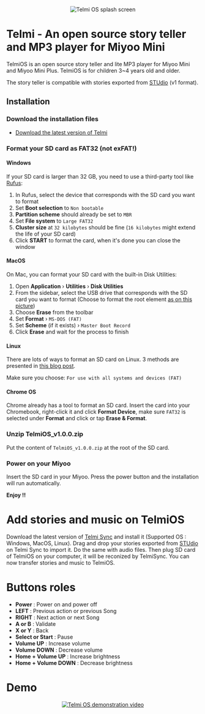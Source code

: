 <p align="center"><img = src="https://dantsu.com/files/Telmi_1280.png" alt="Telmi OS splash screen" /></p>

# Telmi - An open source story teller and MP3 player for Miyoo Mini

TelmiOS is an open source story teller and lite MP3 player for Miyoo Mini and Miyoo Mini Plus.
TelmiOS is for children 3~4 years old and older.

The story teller is compatible with stories exported from [STUdio](https://github.com/marian-m12l/studio) (v1 format).

## Installation

### Download the installation files

- [Download the latest version of Telmi](https://github.com/DantSu/Telmi-story-teller/releases/download/1.0.0/TelmiOS_v1.0.0.zip)

### Format your SD card as FAT32 (not exFAT!)

#### Windows
If your SD card is larger than 32 GB, you need to use a third-party tool like [Rufus](https://rufus.ie/):

1. In Rufus, select the device that corresponds with the SD card you want to format
2. Set **Boot selection** to `Non bootable`
3. **Partition scheme** should already be set to `MBR`
4. Set **File system** to `Large FAT32`
5. **Cluster size** at `32 kilobytes` should be fine (`16 kilobytes` might extend the life of your SD card)
6. Click **START** to format the card, when it's done you can close the window

#### MacOS

On Mac, you can format your SD card with the built-in Disk Utilities:

1. Open **Application** › **Utilities** › **Disk Utilities**
2. From the sidebar, select the USB drive that corresponds with the SD card you want to format (Choose to format the root element [as on this picture](https://onionui.github.io/assets/files/format-usb-to-fat32-on-mac-6244645c5513220bacdeec4aaa541bc8.webp))
3. Choose **Erase** from the toolbar
4. Set **Format** › `MS-DOS (FAT)`
5. Set **Scheme** (if it exists) › `Master Boot Record`
6. Click **Erase** and wait for the process to finish

#### Linux

There are lots of ways to format an SD card on Linux. 3 methods are presented in [this blog post](https://www.golinuxcloud.com/steps-to-format-sd-card-in-linux/).

Make sure you choose: `For use with all systems and devices (FAT)`

#### Chrome OS

Chrome already has a tool to format an SD card. Insert the card into your Chromebook, right-click it and click **Format Device**, make sure `FAT32` is selected under **Format** and click or tap **Erase & Format**. 

### Unzip TelmiOS_v1.0.0.zip

Put the content of `TelmiOS_v1.0.0.zip` at the root of the SD card.

### Power on your Miyoo

Insert the SD card in your Miyoo. Press the power button and the installation will run automatically.

**Enjoy !!**

# Add stories and music on TelmiOS

Download the latest version of [Telmi Sync](https://github.com/DantSu/Telmi-Sync/releases/) and install it (Supported OS : Windows, MacOS, Linux).
Drag and drop your stories exported from [STUdio](https://github.com/DantSu/studio) on Telmi Sync to import it. Do the same with audio files. 
Then plug SD card of TelmiOS on your computer, it will be reconized by TelmiSync. You can now transfer stories and music to TelmiOS.

# Buttons roles

- **Power** : Power on and power off
- **LEFT** : Previous action or previous Song
- **RIGHT** : Next action or next Song
- **A or B** : Validate
- **X or Y** : Back
- **Select or Start** : Pause
- **Volume UP** : Increase volume
- **Volume DOWN** : Decrease volume
- **Home + Volume UP** : Increase brightness
- **Home + Volume DOWN** : Decrease brightness

# Demo

<p align="center"><a href="https://www.youtube.com/watch?v=0kqYJ-VKsNU" taget="_blank"><img = src="https://dantsu.com/files/Telmi_youtube.png" alt="Telmi OS demonstration video" /></a></p>